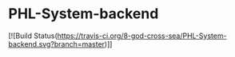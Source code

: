 # PHL-System-backend
[![Build Status(https://travis-ci.org/8-god-cross-sea/PHL-System-backend.svg?branch=master)]]
